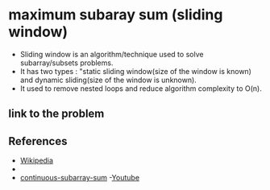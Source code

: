 # maximum subaray sum (sliding window)

- Sliding window is an algorithm/technique used to solve
subarray/subsets problems.
- It has two types : "static sliding window(size of the window is known)
and dynamic sliding(size of the window is unknown). 
- It used to remove nested loops and reduce algorithm complexity to O(n).


## link to the problem 

## References

- [Wikipedia](https://www.scaler.com/topics/sliding-window-algorithm/#:~:text=Sliding%20Window%20Algorithm%20is%20a,result%20of%20the%20next%20step.)
- [](https://leetcode.com/problems/subarray-sum-equals-k/)
- [continuous-subarray-sum](https://leetcode.com/problems/continuous-subarray-sum/)
-[Youtube](https://www.youtube.com/watch?v=MK-NZ4hN7rs&t=1121s)